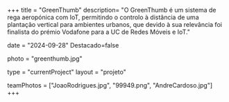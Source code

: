+++
title = "GreenThumb"
description= "O GreenThumb é um sistema de rega aeropónica com IoT, permitindo o controlo à distância de uma plantação vertical para ambientes urbanos,  que devido à sua relevância foi finalista do prémio Vodafone para a UC de Redes Móveis e IoT." 

date = "2024-09-28" 
Destacado=false 

photo = "greenthumb.jpg" 

type = "currentProject" 
layout = "projeto" 

teamPhotos = ["JoaoRodrigues.jpg", "99949.png", "AndreCardoso.jpg"] 
+++
